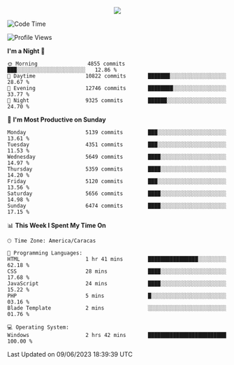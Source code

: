 <p align="center">
  <a href="http://www.github.com/thevacs">
    <img src="https://github-readme-streak-stats.herokuapp.com/?user=thevacs&stroke=ffffff&background=1c1917&ring=0891b2&fire=0891b2&currStreakNum=ffffff&currStreakLabel=0891b2&sideNums=ffffff&sideLabels=ffffff&dates=ffffff&hide_border=true" />
  </a>
</p>

<!--START_SECTION:waka-->
![Code Time](http://img.shields.io/badge/Code%20Time-1%2C412%20hrs%2012%20mins-blue)

![Profile Views](http://img.shields.io/badge/Profile%20Views-0-blue)

**I'm a Night 🦉** 

```text
🌞 Morning                4855 commits        ███░░░░░░░░░░░░░░░░░░░░░░   12.86 % 
🌆 Daytime                10822 commits       ███████░░░░░░░░░░░░░░░░░░   28.67 % 
🌃 Evening                12746 commits       ████████░░░░░░░░░░░░░░░░░   33.77 % 
🌙 Night                  9325 commits        ██████░░░░░░░░░░░░░░░░░░░   24.70 % 
```
📅 **I'm Most Productive on Sunday** 

```text
Monday                   5139 commits        ███░░░░░░░░░░░░░░░░░░░░░░   13.61 % 
Tuesday                  4351 commits        ███░░░░░░░░░░░░░░░░░░░░░░   11.53 % 
Wednesday                5649 commits        ████░░░░░░░░░░░░░░░░░░░░░   14.97 % 
Thursday                 5359 commits        ████░░░░░░░░░░░░░░░░░░░░░   14.20 % 
Friday                   5120 commits        ███░░░░░░░░░░░░░░░░░░░░░░   13.56 % 
Saturday                 5656 commits        ████░░░░░░░░░░░░░░░░░░░░░   14.98 % 
Sunday                   6474 commits        ████░░░░░░░░░░░░░░░░░░░░░   17.15 % 
```


📊 **This Week I Spent My Time On** 

```text
🕑︎ Time Zone: America/Caracas

💬 Programming Languages: 
HTML                     1 hr 41 mins        ████████████████░░░░░░░░░   62.18 % 
CSS                      28 mins             ████░░░░░░░░░░░░░░░░░░░░░   17.68 % 
JavaScript               24 mins             ████░░░░░░░░░░░░░░░░░░░░░   15.22 % 
PHP                      5 mins              █░░░░░░░░░░░░░░░░░░░░░░░░   03.16 % 
Blade Template           2 mins              ░░░░░░░░░░░░░░░░░░░░░░░░░   01.76 % 

💻 Operating System: 
Windows                  2 hrs 42 mins       █████████████████████████   100.00 % 
```


 Last Updated on 09/06/2023 18:39:39 UTC
<!--END_SECTION:waka-->
